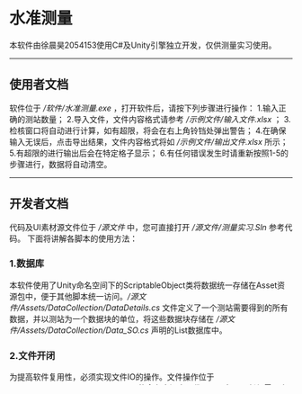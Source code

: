 # 水准测量
  本软件由徐晨昊2054153使用C#及Unity引擎独立开发，仅供测量实习使用。
  
-----

## 使用者文档
  软件位于 */软件/水准测量.exe* ，打开软件后，请按下列步骤进行操作：
1.输入正确的测站数量；
2.导入文件，文件内容格式请参考 */示例文件/输入文件.xlsx* ；
3.检核窗口将自动进行计算，如有超限，将会在右上角铃铛处弹出警告；
4.在确保输入无误后，点击导出结果，文件内容格式将如 */示例文件/输出文件.xlsx* 所示；
5.有超限的进行输出后会在特定格子显示；
6.有任何错误发生时请重新按照1-5的步骤进行，数据将自动清空。

-----

## 开发者文档
代码及UI素材源文件位于 */源文件* 中，您可直接打开 */源文件/测量实习.Sln* 参考代码。
下面将讲解各脚本的使用方法：

### 1.数据库
  本软件使用了Unity命名空间下的ScriptableObject类将数据统一存储在Asset资源包中，便于其他脚本统一访问。*/源文件/Assets/DataCollection/DataDetails.cs* 文件定义了一个测站需要得到的所有数据，并以测站为一个数据块的单位，将这些数据块存储在 */源文件/Assets/DataCollection/Data_SO.cs* 声明的List数据库中。

### 2.文件开闭
  为提高软件复用性，必须实现文件IO的操作。文件操作位于`XCH.SurveyPractice.FileOperation`的命名空间中，代码可以复用至任何需要文件读写的软件里。*/源文件/Assets/DataCollection/OpenFileName.cs* 定义了读写文件的数据结构；*/源文件/Assets/Scrips/LocalDialog.cs* 中实现了以系统调用方式呼出“打开文件”与“保存文件”的Windows窗体； */源文件/Assets/Scrips/SelectFile.cs* 则使用这些方法与UI按钮绑定，记录用户读写的位置，便于后面对Excel文件进行打开与保存的操作。
  
### 3.读写Excel
  本软件使用了EPPlus类库读写Excel表格。在获得用户选择的路径后，*/源文件/Assets/Scrips/ContactWithExcel.cs* 将根据该路径打开对应的Excel文件，并按既定的格式读取内容至数据库中，与此同时，完成一个测站内所有数据的计算，如后视距、视距差、前视距、前后累积差、黑色/红色面后尺减前尺、平均高差等。在用户导入完毕即将导出时，该脚本将数据库中的数据重新写回Excel，并可根据用户需要另存为至任意位置。
  
### 4.数据处理与验核
  所有测站内部的数据（除改正后平均高差）都在读入的时候就计算完毕，然后由 */源文件/Assets/Scrips/DataManager.cs* 接管这些数据，并做一些必要的加和处理，如计算高差闭合差、视距和、总距离等，并依此得到高差闭合差的距离分配系数，计算得到各测站的改正后高差。检核也在此处完成，如有超限的数据，*/源文件/Assets/Scrips/DataManager.cs* 将通过 */源文件/Assets/Scrips/EventHandler.cs* 通知 */源文件/Assets/Scrips/UIManager.cs*，后者将在屏幕上弹出超限警告，此时输出文件，特定单元格中同样将提示超限。
  
### 5.工具类
  */源文件/Assets/Scrips/EventHandler.cs* 作为全局静态类，是各事件的事件中心，其目的是充分解耦，增强软件的可扩展性，未来的所有事件都可在此声明。
  */源文件/Assets/Scrips/Singleton.cs* 泛型单例类，一些manager文件全局仅存在一个，使他们成为单例便于其他类进行访问调用。


